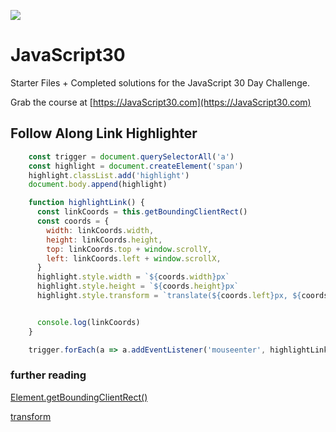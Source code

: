 ![](https://javascript30.com/images/JS3-social-share.png)

# JavaScript30

Starter Files + Completed solutions for the JavaScript 30 Day Challenge.

Grab the course at [https://JavaScript30.com](https://JavaScript30.com)

## Follow Along Link Highlighter

```javascript
    const trigger = document.querySelectorAll('a')
    const highlight = document.createElement('span')
    highlight.classList.add('highlight')
    document.body.append(highlight)

    function highlightLink() {
      const linkCoords = this.getBoundingClientRect()
      const coords = {
        width: linkCoords.width,
        height: linkCoords.height,
        top: linkCoords.top + window.scrollY,
        left: linkCoords.left + window.scrollX,
      }
      highlight.style.width = `${coords.width}px`
      highlight.style.height = `${coords.height}px`
      highlight.style.transform = `translate(${coords.left}px, ${coords.top}px)`


      console.log(linkCoords)
    }

    trigger.forEach(a => a.addEventListener('mouseenter', highlightLink))
```

### further reading
[Element.getBoundingClientRect()](https://developer.mozilla.org/zh-CN/docs/Web/API/Element/getBoundingClientRect)

[transform](https://developer.mozilla.org/zh-TW/docs/Web/CSS/transform)